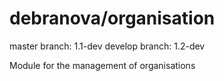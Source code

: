 debranova/organisation
======================

master branch: 1.1-dev
develop branch: 1.2-dev

Module for the management of organisations
